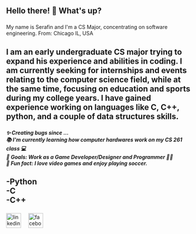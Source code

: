 <h2 align="left">Hello there! 👋 What's up?</h2>

###

<p align="left">My name is Serafin and I'm a CS Major, concentrating on software engineering. From: Chicago IL, USA</p>

###

<h2 align="left">I am an early undergraduate CS major trying to expand his experience and abilities in coding. I am currently seeking for internships and events relating to the computer science field, while at the same time, focusing on education and sports during my college years. I have gained experience working on languages like C, C++, python, and a couple of data structures skills.</h2>

###

<h5 align="left">✨ Creating bugs since ...<br>📚 I'm currently learning how computer hardwares work on my CS 261 class 💻 <br>🎯 Goals: Work as a Game Developer/Designer and Programmer 👨‍💻 <br>🎲 Fun fact: I love video games and enjoy playing soccer.</h5>

###

<h2 align="left">-Python<br>-C<br>-C++</h2>

###

<div align="left">
  <img src="https://cdn.jsdelivr.net/gh/devicons/devicon/icons/linkedin/linkedin-original.svg" height="40" alt="linkedin logo"  />
  <img width="12" />
  <img src="https://cdn.jsdelivr.net/gh/devicons/devicon/icons/facebook/facebook-original.svg" height="40" alt="facebook logo"  />
</div>

###
